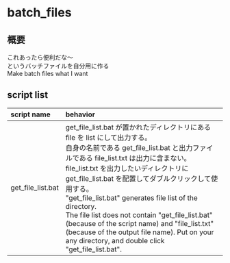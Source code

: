 # batch_files

## 概要
これあったら便利だな～<br/>
というバッチファイルを自分用に作る<br/>
Make batch files what I want

## script list
|script name|behavior|
|:--|:--|
|get_file_list.bat|get_file_list.bat が置かれたディレクトリにある file を list にして出力する。<br/>自身の名前である get_file_list.bat と出力ファイルである file_list.txt は出力に含まない。<br/>file_list.txt を出力したいディレクトリに get_file_list.bat を配置してダブルクリックして使用する。<br/>"get_file_list.bat" generates file list of the directory.<br/>The file list does not contain "get_file_list.bat" (because of the script name) and "file_list.txt" (because of the output file name). Put on your any directory, and double click "get_file_list.bat".| 
